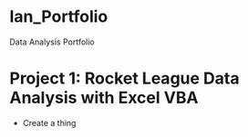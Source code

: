 # Ian_Portfolio
Data Analysis Portfolio

# Project 1: Rocket League Data Analysis with Excel VBA
* Create a thing
